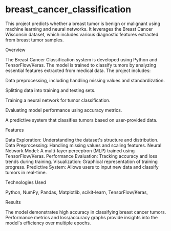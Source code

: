 # breast_cancer_classification

This project predicts whether a breast tumor is benign or malignant using machine learning and neural networks. It leverages the Breast Cancer Wisconsin dataset, which includes various diagnostic features extracted from breast tumor samples.

Overview

The Breast Cancer Classification system is developed using Python and TensorFlow/Keras. The model is trained to classify tumors by analyzing essential features extracted from medical data. The project includes:

Data preprocessing, including handling missing values and standardization.

Splitting data into training and testing sets.

Training a neural network for tumor classification.

Evaluating model performance using accuracy metrics.

A predictive system that classifies tumors based on user-provided data.

Features

Data Exploration: Understanding the dataset's structure and distribution.
Data Preprocessing: Handling missing values and scaling features.
Neural Network Model: A multi-layer perceptron (MLP) trained using TensorFlow/Keras.
Performance Evaluation: Tracking accuracy and loss trends during training.
Visualization: Graphical representation of training progress.
Predictive System: Allows users to input new data and classify tumors in real-time.

Technologies Used

Python,
NumPy,
Pandas,
Matplotlib,
scikit-learn,
TensorFlow/Keras,

Results

The model demonstrates high accuracy in classifying breast cancer tumors. Performance metrics and loss/accuracy graphs provide insights into the model's efficiency over multiple epochs.
